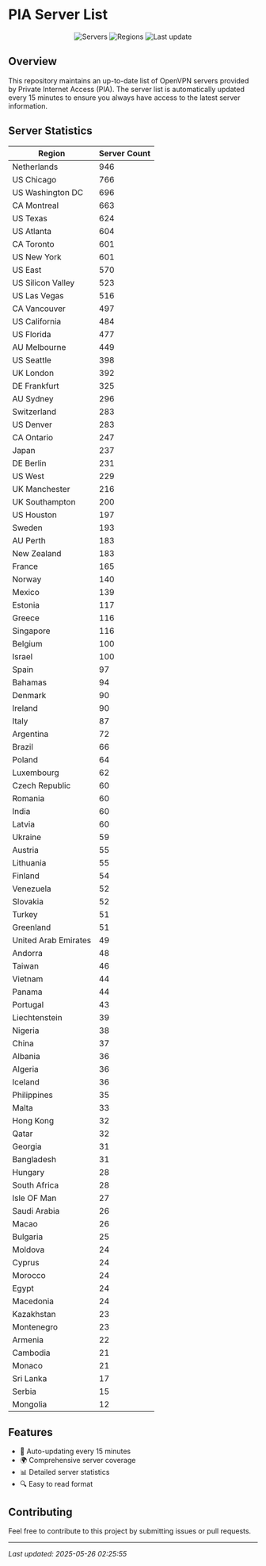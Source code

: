# PIA Server List

<div align="center">

![Servers](https://img.shields.io/badge/servers-16,618-blue)
![Regions](https://img.shields.io/badge/regions-97-blue)
![Last update](https://img.shields.io/badge/Last_Updated-May_25_2025_21:25_EST-blue)

</div>

## Overview
This repository maintains an up-to-date list of OpenVPN servers provided by Private Internet Access (PIA). The server list is automatically updated every 15 minutes to ensure you always have access to the latest server information.

## Server Statistics
| Region | Server Count |
|--------|--------------|
| Netherlands                    | 946          |
| US Chicago                     | 766          |
| US Washington DC               | 696          |
| CA Montreal                    | 663          |
| US Texas                       | 624          |
| US Atlanta                     | 604          |
| CA Toronto                     | 601          |
| US New York                    | 601          |
| US East                        | 570          |
| US Silicon Valley              | 523          |
| US Las Vegas                   | 516          |
| CA Vancouver                   | 497          |
| US California                  | 484          |
| US Florida                     | 477          |
| AU Melbourne                   | 449          |
| US Seattle                     | 398          |
| UK London                      | 392          |
| DE Frankfurt                   | 325          |
| AU Sydney                      | 296          |
| Switzerland                    | 283          |
| US Denver                      | 283          |
| CA Ontario                     | 247          |
| Japan                          | 237          |
| DE Berlin                      | 231          |
| US West                        | 229          |
| UK Manchester                  | 216          |
| UK Southampton                 | 200          |
| US Houston                     | 197          |
| Sweden                         | 193          |
| AU Perth                       | 183          |
| New Zealand                    | 183          |
| France                         | 165          |
| Norway                         | 140          |
| Mexico                         | 139          |
| Estonia                        | 117          |
| Greece                         | 116          |
| Singapore                      | 116          |
| Belgium                        | 100          |
| Israel                         | 100          |
| Spain                          | 97           |
| Bahamas                        | 94           |
| Denmark                        | 90           |
| Ireland                        | 90           |
| Italy                          | 87           |
| Argentina                      | 72           |
| Brazil                         | 66           |
| Poland                         | 64           |
| Luxembourg                     | 62           |
| Czech Republic                 | 60           |
| Romania                        | 60           |
| India                          | 60           |
| Latvia                         | 60           |
| Ukraine                        | 59           |
| Austria                        | 55           |
| Lithuania                      | 55           |
| Finland                        | 54           |
| Venezuela                      | 52           |
| Slovakia                       | 52           |
| Turkey                         | 51           |
| Greenland                      | 51           |
| United Arab Emirates           | 49           |
| Andorra                        | 48           |
| Taiwan                         | 46           |
| Vietnam                        | 44           |
| Panama                         | 44           |
| Portugal                       | 43           |
| Liechtenstein                  | 39           |
| Nigeria                        | 38           |
| China                          | 37           |
| Albania                        | 36           |
| Algeria                        | 36           |
| Iceland                        | 36           |
| Philippines                    | 35           |
| Malta                          | 33           |
| Hong Kong                      | 32           |
| Qatar                          | 32           |
| Georgia                        | 31           |
| Bangladesh                     | 31           |
| Hungary                        | 28           |
| South Africa                   | 28           |
| Isle OF Man                    | 27           |
| Saudi Arabia                   | 26           |
| Macao                          | 26           |
| Bulgaria                       | 25           |
| Moldova                        | 24           |
| Cyprus                         | 24           |
| Morocco                        | 24           |
| Egypt                          | 24           |
| Macedonia                      | 24           |
| Kazakhstan                     | 23           |
| Montenegro                     | 23           |
| Armenia                        | 22           |
| Cambodia                       | 21           |
| Monaco                         | 21           |
| Sri Lanka                      | 17           |
| Serbia                         | 15           |
| Mongolia                       | 12           |

## Features
- 🔄 Auto-updating every 15 minutes
- 🌍 Comprehensive server coverage
- 📊 Detailed server statistics
- 🔍 Easy to read format

## Contributing
Feel free to contribute to this project by submitting issues or pull requests.

---
*Last updated: 2025-05-26 02:25:55*